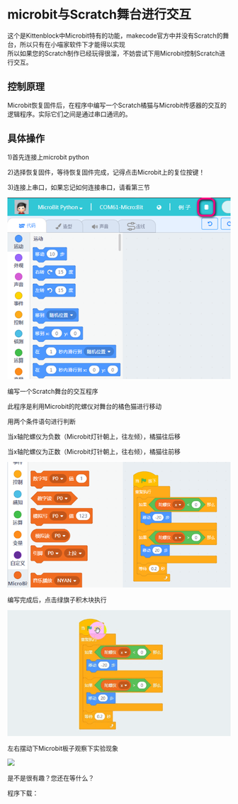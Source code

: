 # microbit与Scratch舞台进行交互  
       
   
这个是Kittenblock中Microbit特有的功能，makecode官方中并没有Scratch的舞台，所以只有在小喵家软件下才能得以实现   
所以如果您的Scratch制作已经玩得很溜，不妨尝试下用Microbit控制Scratch进行交互。

## 控制原理
Microbit恢复固件后，在程序中编写一个Scratch橘猫与Microbit传感器的交互的逻辑程序。实际它们之间是通过串口通讯的。
   

## 具体操作

1)首先连接上microbit python

2)选择恢复固件，等待恢复固件完成，记得点击Microbit上的复位按键！ 

3)连接上串口，如果忘记如何连接串口，请看第三节
 
![](./images/m5.bmp)   
   
编写一个Scratch舞台的交互程序
   
此程序是利用Microbit的陀螺仪对舞台的橘色猫进行移动
   
用两个条件语句进行判断
   
当x轴陀螺仪为负数（Microbit灯针朝上，往左倾），橘猫往后移
   
当x轴陀螺仪为正数（Microbit灯针朝上，往右倾），橘猫往前移 
  
![](./images/m11.bmp)   
   
编写完成后，点击绿旗子积木块执行 
  
![](./images/安装microbit9.gif)   
   
左右摆动下Microbit板子观察下实验现象
   
![](./images/安装microbit10.gif)   
    
是不是很有趣？您还在等什么？   
   
程序下载：   
